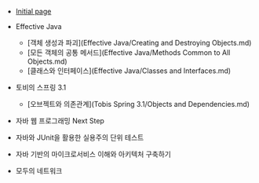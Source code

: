 * [Initial page](README.md)

* Effective Java
  
    * [객체 생성과 파괴](Effective Java/Creating and Destroying Objects.md)
    * [모든 객체의 공통 메서드](Effective Java/Methods Common to All Objects.md)
    * [클래스와 인터페이스](Effective Java/Classes and Interfaces.md)
    
* 토비의 스프링 3.1
  
    * [오브젝트와 의존관계](Tobis Spring 3.1/Objects and Dependencies.md)
    
- 자바 웹 프로그래밍 Next Step

- 자바와 JUnit을 활용한 실용주의 단위 테스트

- 자바 기반의 마이크로서비스 이해와 아키텍처 구축하기

- 모두의 네트워크




